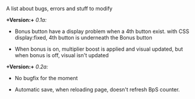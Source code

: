 A list about bugs, errors and stuff to modify

**+Version:+**
*0.1a:*
- Bonus button have a display problem when a 4th button exist.
with CSS display:fixed, 4th button is underneath the Bonus button

- When bonus is on, multiplier boost is applied and visual updated, but when bonus is off, visual isn't updated

**+Version:+**
*0.2a:*

- No bugfix for the moment

- Automatic save, when reloading page, doesn't refresh BpS counter.
